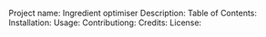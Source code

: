 Project name: Ingredient optimiser
Description:
Table of Contents:
Installation:
Usage:
Contributiong:
Credits:
License: